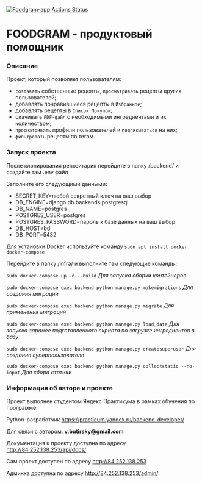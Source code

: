 [![Foodgram-app Actions Status](https://github.com/vlad397/foodgram-project-react/workflows/Foodgram-app/badge.svg)](https://github.com/vlad397/foodgram-project-react/actions)

# FOODGRAM - продуктовый помощник

### Описание

Проект, который позволяет пользователям:

- `создавать` собственные рецепты, `просматривать` рецепты других пользователей;
- добавлять понравившиеся рецепты в `Избранное`;
- добавлять рецепты в `Список Покупок`;
- скачивать `PDF-файл` с необходимыми ингредиентами и их количеством;
- `просматривать` профили пользователей и `подписываться` на них;
- `фильтровать` рецепты по тегам.
### Запуск проекта
После клонирования репозитария перейдите в папку /backend/ и создайте там .env файл

Заполните его следующими данными:

- SECRET_KEY=любой секретный ключ на ваш выбор
- DB_ENGINE=django.db.backends.postgresql
- DB_NAME=postgres
- POSTGRES_USER=postgres
- POSTGRES_PASSWORD=пароль к базе данных на ваш выбор
- DB_HOST=bd
- DB_PORT=5432

Для установки Docker используйте команду `sudo apt install docker docker-compose`

Перейдите в папку /infra/ и выполните там следующие команды:

`sudo docker-compose up -d --build` *Для запуска сборки контейнеров*

`sudo docker-compose exec backend python manage.py makemigrations` *Для создания миграций*

`sudo docker-compose exec backend python manage.py migrate` *Для применения миграций*

`sudo docker-compose exec backend python manage.py load_data` *Для запуска заранее подготовленного скрипта по загрузке ингредиентов в базу*

`sudo docker-compose exec backend python manage.py createsuperuser` *Для создания суперпользователя*

`sudo docker-compose exec backend python manage.py collectstatic --no-input` *Для сбора статики*

### Информация об авторе и проекте

Проект выполнен студентом Яндекс Практикума в рамках обучения по программе:

Python-разработчик https://practicum.yandex.ru/backend-developer/

Для связи с автором: **v.butirsky@gmail.com**

Документация к проекту доступна по адресу http://84.252.138.253/api/docs/

Сам проект доступен по адресу http://84.252.138.253

Админка доступна по адресу http://84.252.138.253/admin/
